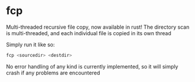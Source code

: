 # fcp

Multi-threaded recursive file copy, now available in rust! The directory scan is multi-threaded, and each individual file is copied in its own thread

Simply run it like so:

```bash
fcp <sourcedir> <destdir>
```

No error handling of any kind is currently implemented, so it will simply crash if any problems are encountered
